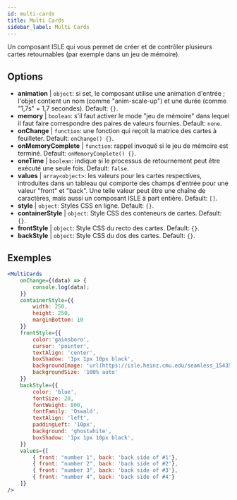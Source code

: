 ```yaml
---
id: multi-cards
title: Multi Cards
sidebar_label: Multi Cards
---
```


Un composant ISLE qui vous permet de créer et de contrôler plusieurs cartes retournables (par exemple dans un jeu de mémoire).

## Options

* __animation__ | `object`: si set, le composant utilise une animation d'entrée ; l'objet contient un nom (comme "anim-scale-up") et une durée (comme "1,7s" = 1,7 secondes). Default: `{}`.
* __memory__ | `boolean`: s'il faut activer le mode "jeu de mémoire" dans lequel il faut faire correspondre des paires de valeurs fournies. Default: `none`.
* __onChange__ | `function`: une fonction qui reçoit la matrice des cartes à feuilleter. Default: `onChange() {}`.
* __onMemoryComplete__ | `function`: rappel invoqué si le jeu de mémoire est terminé. Default: `onMemoryComplete() {}`.
* __oneTime__ | `boolean`: indique si le processus de retournement peut être exécuté une seule fois. Default: `false`.
* __values__ | `array<object>`: les valeurs pour les cartes respectives, introduites dans un tableau qui comporte des champs d'entrée pour une valeur "front" et "back". Une telle valeur peut être une chaîne de caractères, mais aussi un composant ISLE à part entière. Default: `[]`.
* __style__ | `object`: Styles CSS en ligne. Default: `{}`.
* __containerStyle__ | `object`: Style CSS des conteneurs de cartes. Default: `{}`.
* __frontStyle__ | `object`: Style CSS du recto des cartes. Default: `{}`.
* __backStyle__ | `object`: Style CSS du dos des cartes. Default: `{}`.


## Exemples

```jsx live
<MultiCards
    onChange={(data) => {
        console.log(data);
    }}
    containerStyle={{
        width: 250,
        height: 250,
        marginBottom: 10
    }}
    frontStyle={{
        color:'gainsboro',
        cursor: 'pointer',
        textAlign: 'center',
        boxShadow: '1px 1px 10px black',
        backgroundImage: 'url(https://isle.heinz.cmu.edu/seamless_1543575455035.png)',
        backgroundSize: '100% auto'
    }}
    backStyle={{
        color: 'blue',
        fontSize: 20,
        fontWeight: 800,
        fontFamily: 'Oswald',
        textAlign: 'left',
        paddingLeft: '10px',
        background: 'ghostwhite',
        boxShadow: '1px 1px 10px black',
    }}
    values={[
        { front: "number 1", back: 'back side of #1'},
        { front: "number 2", back: 'back side of #2'},
        { front: "number 3", back: 'back side of #3'},
        { front: "number 4", back: 'back side of #4'}
    ]}
/>
``` 



